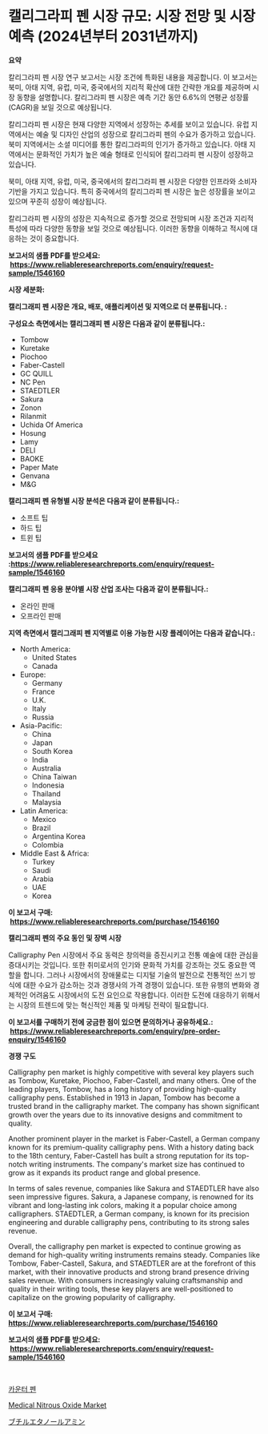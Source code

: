 <p><h1>캘리그라피 펜 시장 규모: 시장 전망 및 시장 예측 (2024년부터 2031년까지)</h1></p><p><strong>요약</strong></p>
<p><p>칼리그라피 펜 시장 연구 보고서는 시장 조건에 특화된 내용을 제공합니다. 이 보고서는 북미, 아태 지역, 유럽, 미국, 중국에서의 지리적 확산에 대한 간략한 개요를 제공하며 시장 동향을 설명합니다. 칼리그라피 펜 시장은 예측 기간 동안 6.6%의 연평균 성장률(CAGR)을 보일 것으로 예상됩니다.</p><p>칼리그라피 펜 시장은 현재 다양한 지역에서 성장하는 추세를 보이고 있습니다. 유럽 지역에서는 예술 및 디자인 산업의 성장으로 칼리그라피 펜의 수요가 증가하고 있습니다. 북미 지역에서는 소셜 미디어를 통한 칼리그라피의 인기가 증가하고 있습니다. 아태 지역에서는 문화적인 가치가 높은 예술 형태로 인식되어 칼리그라피 펜 시장이 성장하고 있습니다.</p><p>북미, 아태 지역, 유럽, 미국, 중국에서의 칼리그라피 펜 시장은 다양한 인프라와 소비자 기반을 가지고 있습니다. 특히 중국에서의 칼리그라피 펜 시장은 높은 성장률을 보이고 있으며 꾸준히 성장이 예상됩니다.</p><p>칼리그라피 펜 시장의 성장은 지속적으로 증가할 것으로 전망되며 시장 조건과 지리적 특성에 따라 다양한 동향을 보일 것으로 예상됩니다. 이러한 동향을 이해하고 적시에 대응하는 것이 중요합니다.</p></p>
<p><strong>보고서의 샘플 PDF를 받으세요: &nbsp;<a href="https://www.reliableresearchreports.com/enquiry/request-sample/1546160">https://www.reliableresearchreports.com/enquiry/request-sample/1546160</a></strong></p>
<p><strong>시장 세분화:</strong></p>
<p><strong> 캘리그래피 펜 시장은 개요, 배포, 애플리케이션 및 지역으로 더 분류됩니다. :</strong></p>
<p><strong>구성요소 측면에서는 캘리그래피 펜 시장은 다음과 같이 분류됩니다.:</strong></p>
<p><ul><li>Tombow</li><li>Kuretake</li><li>Piochoo</li><li>Faber-Castell</li><li>GC QUILL</li><li>NC Pen</li><li>STAEDTLER</li><li>Sakura</li><li>Zonon</li><li>Rilanmit</li><li>Uchida Of America</li><li>Hosung</li><li>Lamy</li><li>DELI</li><li>BAOKE</li><li>Paper Mate</li><li>Genvana</li><li>M&G</li></ul></p>
<p><strong> 캘리그래피 펜 유형별 시장 분석은 다음과 같이 분류됩니다.:</strong></p>
<p><ul><li>소프트 팁</li><li>하드 팁</li><li>트윈 팁</li></ul></p>
<p><strong>보고서의 샘플 PDF를 받으세요 :<a href="https://www.reliableresearchreports.com/enquiry/request-sample/1546160">https://www.reliableresearchreports.com/enquiry/request-sample/1546160</a></strong></p>
<p><strong> 캘리그래피 펜 응용 분야별 시장 산업 조사는 다음과 같이 분류됩니다.:</strong></p>
<p><ul><li>온라인 판매</li><li>오프라인 판매</li></ul></p>
<p><strong>지역 측면에서 캘리그래피 펜 지역별로 이용 가능한 시장 플레이어는 다음과 같습니다.:</strong></p>
<p><ul>
    <li>
        North America:
        <ul>
            <li>United States</li>
            <li>Canada</li>
        </ul>
    </li>
    <li>
        Europe:
        <ul>
            <li>Germany</li>
            <li>France</li>
            <li>U.K.</li>
            <li>Italy</li>
            <li>Russia</li>
        </ul>
    </li>
    <li>
        Asia-Pacific:
        <ul>
            <li>China</li>
            <li>Japan</li>
            <li>South Korea</li>
            <li>India</li>
            <li>Australia</li>
            <li>China Taiwan</li>
            <li>Indonesia</li>
            <li>Thailand</li>
            <li>Malaysia</li>
        </ul>
    </li>
    <li>
        Latin America:
        <ul>
            <li>Mexico</li>
            <li>Brazil</li>
            <li>Argentina Korea</li>
            <li>Colombia</li>
        </ul>
    </li>
    <li>
        Middle East & Africa:
        <ul>
            <li>Turkey</li>
            <li>Saudi</li>
            <li>Arabia</li>
            <li>UAE</li>
            <li>Korea</li>
        </ul>
    </li>
    </ul></p>
<p><strong>이 보고서 구매: &nbsp;<a href="https://www.reliableresearchreports.com/purchase/1546160">https://www.reliableresearchreports.com/purchase/1546160</a></strong></p>
<p><strong>캘리그래피 펜의 주요 동인 및 장벽 시장</strong></p>
<p><p>Calligraphy Pen 시장에서 주요 동력은 창의력을 증진시키고 전통 예술에 대한 관심을 증대시키는 것입니다. 또한 취미로서의 인기와 문화적 가치를 강조하는 것도 중요한 역할을 합니다. 그러나 시장에서의 장애물로는 디지털 기술의 발전으로 전통적인 쓰기 방식에 대한 수요가 감소하는 것과 경쟁사의 가격 경쟁이 있습니다. 또한 유행의 변화와 경제적인 어려움도 시장에서의 도전 요인으로 작용합니다. 이러한 도전에 대응하기 위해서는 시장의 트렌드에 맞는 혁신적인 제품 및 마케팅 전략이 필요합니다.</p></p>
<p><strong>이 보고서를 구매하기 전에 궁금한 점이 있으면 문의하거나 공유하세요.: &nbsp;<a href="https://www.reliableresearchreports.com/enquiry/pre-order-enquiry/1546160">https://www.reliableresearchreports.com/enquiry/pre-order-enquiry/1546160</a></strong></p>
<p><strong>경쟁 구도</strong></p>
<p><p>Calligraphy pen market is highly competitive with several key players such as Tombow, Kuretake, Piochoo, Faber-Castell, and many others. One of the leading players, Tombow, has a long history of providing high-quality calligraphy pens. Established in 1913 in Japan, Tombow has become a trusted brand in the calligraphy market. The company has shown significant growth over the years due to its innovative designs and commitment to quality.</p><p>Another prominent player in the market is Faber-Castell, a German company known for its premium-quality calligraphy pens. With a history dating back to the 18th century, Faber-Castell has built a strong reputation for its top-notch writing instruments. The company's market size has continued to grow as it expands its product range and global presence.</p><p>In terms of sales revenue, companies like Sakura and STAEDTLER have also seen impressive figures. Sakura, a Japanese company, is renowned for its vibrant and long-lasting ink colors, making it a popular choice among calligraphers. STAEDTLER, a German company, is known for its precision engineering and durable calligraphy pens, contributing to its strong sales revenue.</p><p>Overall, the calligraphy pen market is expected to continue growing as demand for high-quality writing instruments remains steady. Companies like Tombow, Faber-Castell, Sakura, and STAEDTLER are at the forefront of this market, with their innovative products and strong brand presence driving sales revenue. With consumers increasingly valuing craftsmanship and quality in their writing tools, these key players are well-positioned to capitalize on the growing popularity of calligraphy.</p></p>
<p><strong>이 보고서 구매: &nbsp; <a href="https://www.reliableresearchreports.com/purchase/1546160">https://www.reliableresearchreports.com/purchase/1546160</a></strong></p>
<p><strong>보고서의 샘플 PDF를 받으세요: &nbsp;<a href="https://www.reliableresearchreports.com/enquiry/request-sample/1546160">https://www.reliableresearchreports.com/enquiry/request-sample/1546160</a></strong><strong></strong></p>
<p>&nbsp;</p>
<p><p><a href="https://github.com/fernandotryO5lson96765/Market-Research-Report-List-1/blob/main/455711313290.md">카운터 펜</a></p><p><a href="https://butternut-bug-553.notion.site/Medical-Nitrous-Oxide-Market-Offers-Provide-Insightful-Data-for-the-Time-Period-from-2024-to-2031-an-a858a64295a249818be97ed32302d689">Medical Nitrous Oxide Market</a></p><p><a href="https://medium.com/@levihamilton5801940/%E3%83%96%E3%83%81%E3%83%AB%E3%82%A8%E3%82%BF%E3%83%8E%E3%83%BC%E3%83%AB%E3%82%A2%E3%83%9F%E3%83%B3%E5%B8%82%E5%A0%B4%E5%B1%95%E6%9C%9B-%E6%A5%AD%E7%95%8C%E6%A6%82%E8%A6%81%E3%81%A8%E4%BA%88%E6%B8%AC-2024%E5%B9%B4%E3%81%8B%E3%82%892031%E5%B9%B4-e50502158bb2">ブチルエタノールアミン</a></p></p>